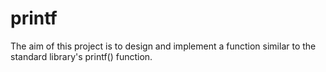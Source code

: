 # printf
The aim of this project is to design and implement a function similar to the standard library's printf() function.
